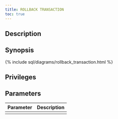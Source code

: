 ```yaml
---
title: ROLLBACK TRANSACTION
toc: true
---
```


## Description

## Synopsis

{% include sql/diagrams/rollback_transaction.html %}

## Privileges

## Parameters

| Parameter | Description |
|-----------|-------------|
|  |  |


